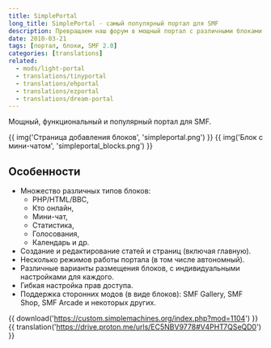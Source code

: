 ```yaml
---
title: SimplePortal
long_title: SimplePortal - самый популярный портал для SMF
description: Превращаем наш форум в мощный портал с различными блоками и страницами.
date: 2010-03-21
tags: [портал, блоки, SMF 2.0]
categories: [translations]
related:
  - mods/light-portal
  - translations/tinyportal
  - translations/ehportal
  - translations/ezportal
  - translations/dream-portal
---
```


Мощный, функциональный и популярный портал для SMF.

<!-- more -->

{{ img('Страница добавления блоков', 'simpleportal.png') }}
{{ img('Блок с мини-чатом', 'simpleportal_blocks.png') }}

## Особенности

* Множество различных типов блоков:
    * PHP/HTML/BBC,
    * Кто онлайн,
    * Мини-чат,
    * Статистика,
    * Голосования,
    * Календарь и др.
* Создание и редактирование статей и страниц (включая главную).
* Несколько режимов работы портала (в том числе автономный).
* Различные варианты размещения блоков, с индивидуальными настройками для каждого.
* Гибкая настройка прав доступа.
* Поддержка сторонних модов (в виде блоков): SMF Gallery, SMF Shop, SMF Arcade и некоторых других.

{{ download('https://custom.simplemachines.org/index.php?mod=1104') }}
{{ translation('https://drive.proton.me/urls/EC5NBV9778#V4PHT7QSeQD0') }}
